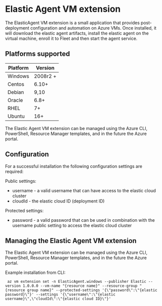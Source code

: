 # Elastic Agent VM extension

The ElasticAgent VM extension is a small application that provides post-deployment configuration and automation on Azure VMs.
Once installed, it will download the elastic agent artifacts, install the elastic agent on the virtual machine, enroll it to Fleet and then start the agent service.


## Platforms supported

| Platform | Version      |
|----------|--------------|
| Windows  | 2008r2 +     |
| Centos   | 6.10+         |
| Debian   | 9,10         |
| Oracle   | 6.8+         |
| RHEL     | 7+           |
| Ubuntu   | 16+          |



The Elastic Agent VM extension can be managed using the Azure CLI, PowerShell, Resource Manager templates, and in the future the Azure portal.

## Configuration

For a successful installation the following configuration settings are required:

Public settings:
 - username - a valid username that can have access to the elastic cloud cluster
 - cloudId - the elastic cloud ID (deployment ID)

Protected settings:
 - password - a valid password that can be used in combination with the username public setting to access the elastic cloud cluster


## Managing the Elastic Agent VM extension

The Elastic Agent VM extension can be managed using the Azure CLI, PowerShell, Resource Manager templates, and in the future the Azure portal.

Example installation from CLI:
```
 az vm extension set -n ElasticAgent.windows --publisher Elastic --version 1.0.0.0 --vm-name "{resource name}" --resource-group "{resource group name}" --protected-settings '{\"password\":\"{elastic password}\"}' --settings '{\"username\":\"{elastic username}\",\"cloudId\":\"{elastic cloud ID}\"}'
```
